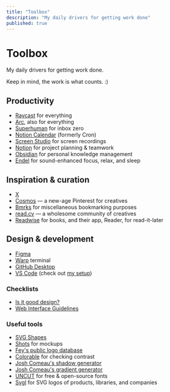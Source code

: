 ```yaml
---
title: "Toolbox"
description: "My daily drivers for getting work done"
published: true
---
```


# Toolbox

My daily drivers for getting work done.

Keep in mind, the work is what counts. :)

## Productivity

- [Raycast](https://raycast.com/hey/2fae7d53) for everything
- [Arc](https://arc.net/gift/6a6a1565), also for everything
- [Superhuman](https://superhuman.com/refer/orlt8348) for inbox zero
- [Notion Calendar](https://calendar.notion.so) (formerly Cron)
- [Screen Studio](https://screen.studio) for screen recordings
- [Notion](https://notion.so) for project planning & teamwork
- [Obsidian](https://obsidian.md) for personal knowledge management
- [Endel](https://code.endel.io/?code=15u21rj) for sound-enhanced focus, relax, and sleep

## Inspiration & curation

- [X](https://x.com)
- [Cosmos](https://cosmos.so/i/w09x62) — a new-age Pinterest for creatives
- [Bmrks](https://bmrks.com) for miscellaneous bookmarking purposes
- [read.cv](https://read.cv/join/edwardshturman) — a wholesome community of creatives
- [Readwise](https://readwise.io/i/edward676) for books, and their app, Reader, for read-it-later

## Design & development

- [Figma](https://figma.com)
- [Warp](https://app.warp.dev/referral/DX9DLQ) terminal
- [GitHub Desktop](https://desktop.github.com)
- [VS Code](https://vscode.dev) (check out [my setup](/notes/vs-code))

### Checklists

- [Is it good design?](https://isitgood.design/)
- [Web Interface Guidelines](https://interfaces.rauno.me)

### Useful tools

- [SVG Shapes](https://shapes.framer.website)
- [Shots](https://shots.so) for mockups
- [Fey's public logo database](https://feylogos.com)
- [Colorable](https://colorable.jxnblk.com) for checking contrast
- [Josh Comeau's shadow generator](https://joshwcomeau.com/shadow-palette)
- [Josh Comeau's gradient generator](https://joshwcomeau.com/gradient-generator)
- [UNCUT](https://uncut.wtf) for free & open-source fonts
- [Svgl](https://svgl.app) for SVG logos of products, libraries, and companies
